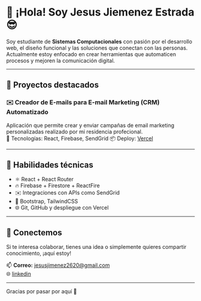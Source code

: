 # 👋 ¡Hola! Soy Jesus Jiemenez Estrada 😎

Soy estudiante de **Sistemas Computacionales** con pasión por el desarrollo web, el diseño funcional y las soluciones que conectan con las personas. Actualmente estoy enfocado en crear herramientas que automaticen procesos y mejoren la comunicación digital.

---

## 🚀 Proyectos destacados

### ✉️ Creador de E-mails para E-mail Marketing (CRM) Automatizado
Aplicación que permite crear y enviar campañas de email marketing personalizadas realizado por mi residencia profecional.  
🔧 Tecnologías: React, Firebase, SendGrid
📦 Deploy: [Vercel](https://creador-de-e-mails-para-e-mail-marketing-crm-automatizado.vercel.app)

---

## 🧠 Habilidades técnicas

- ⚛️ React + React Router
- 🔥 Firebase + Firestore + ReactFire
- ✉️ Integraciones con APIs como SendGrid
- 🎨 Bootstrap, TailwindCSS
- 🌐 Git, GitHub y despliegue con Vercel

---

## 🤝 Conectemos

Si te interesa colaborar, tienes una idea o simplemente quieres compartir conocimiento, ¡aquí estoy!

📫 **Correo:** jesusjimenez2620@gmail.com  
🌐 [linkedin](https://www.linkedin.com/in/jesus-jimenez-estrada-5508b3340/)

---

Gracias por pasar por aquí 🙌  
